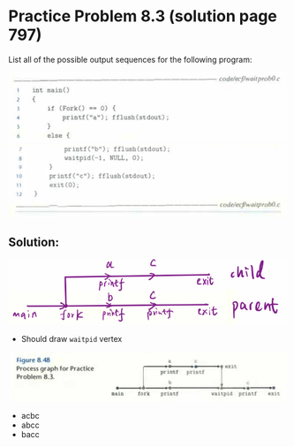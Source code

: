 # Practice Problem 8.3 (solution page 797)
List all of the possible output sequences for the following program:

![](./images/8.3.png)
![](./images/8.3_2.png)

## Solution:

![](./images/8.3_solution.png)
- Should draw `waitpid` vertex

![](./images/8.3_figure_8.48.png)

- acbc
- abcc
- bacc